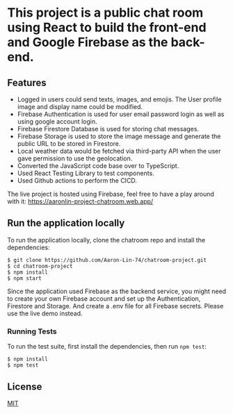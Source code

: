 # This project is a public chat room using React to build the front-end and Google Firebase as the back-end.

## Features
- Logged in users could send texts, images, and emojis. The User profile image and display name could be modified.
- Firebase Authentication is used for user email password login as well as using google account login.
- Firebase Firestore Database is used for storing chat messages.
- Firebase Storage is used to store the image message and generate the public URL to be stored in Firestore.
- Local weather data would be fetched via third-party API when the user gave permission to use the geolocation.
- Converted the JavaScript code base over to TypeScript.
- Used React Testing Library to test components.
- Used Github actions to perform the CICD.

The live project is hosted using Firebase, feel free to have a play around with it:
https://aaronlin-project-chatroom.web.app/

## Run the application locally
To run the application locally, clone the chatroom repo and install the dependencies:
```console
$ git clone https://github.com/Aaron-Lin-74/chatroom-project.git
$ cd chatroom-project
$ npm install
$ npm start
```
Since the application used Firebase as the backend service, you might need to create your own Firebase account and set up 
the Authentication, Firestore and Storage. And create a .env file for all Firebase secrets. 
Please use the live demo instead.

### Running Tests

To run the test suite, first install the dependencies, then run `npm test`:

```console
$ npm install
$ npm test
```

## License

  [MIT](LICENSE)
